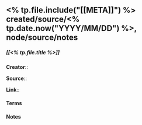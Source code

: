 <% tp.file.include("[[META]]") %> created/source/<% tp.date.now("YYYY/MM/DD") %>, node/source/notes
---

##### [[<% tp.file.title %>]]
**Creator**:: 
 
**Source**:: 

**Link**:: 

#### Terms

#### Notes
